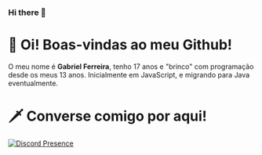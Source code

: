 ### Hi there 👋
# 👀 Oi! Boas-vindas ao meu Github!
O meu nome é **Gabriel Ferreira**, tenho 17 anos e "brinco" com programação desde os meus 13 anos. Inicialmente em JavaScript, e migrando para Java eventualmente.

<!--
**astevy/astevy** is a ✨ _special_ ✨ repository because its `README.md` (this file) appears on your GitHub profile.
# 🗺️ Tecnologias!
[![kotlin](https://img.shields.io/badge/Kotlin-%E2%98%85%E2%98%85%E2%98%86-lightgrey?labelColor=B125EA&logo=Kotlin&style=for-the-badge&logoColor=pink)](https://kotlinlang.org/)
[![java](https://img.shields.io/badge/Java-%E2%98%85%E2%98%85%E2%98%86-lightgrey?labelColor=ffaa00&logo=Java&style=for-the-badge&logoColor=yellow)](https://www.java.com/pt-BR/)

Here are some ideas to get you started:
[![mysql](https://img.shields.io/badge/MySQL-★★☆-lightgrey?labelColor=003545&logo=MySQL&style=for-the-badge&logoColor=white)](https://mariadb.org/)
[![mariaDB](https://img.shields.io/badge/MariaDB-★★☆-lightgrey?labelColor=003545&logo=MariaDB&style=for-the-badge&logoColor=white)](https://mariadb.org/)
[![SQLite](https://img.shields.io/badge/SQLite-★★☆-lightgrey?labelColor=003B57&logo=SQLite&style=for-the-badge&logoColor=white)](https://www.sqlite.org/)
[![postgreSQL](https://img.shields.io/badge/PostgreSQL-★★☆-lightgrey?labelColor=4169E1&logo=PostgreSQL&style=for-the-badge&logoColor=white)](https://www.postgresql.org/)
[![mongoDB](https://img.shields.io/badge/MongoDB-★☆☆-lightgrey?labelColor=47A248&logo=MongoDB&style=for-the-badge&logoColor=white)](https://www.mongodb.com/)
[![redis](https://img.shields.io/badge/Redis-%E2%98%85%E2%98%85%E2%98%86-lightgrey?labelColor=7A0C00&logo=Redis&style=for-the-badge&logoColor=red)](https://redis.com)
[![nats](https://img.shields.io/badge/Nats-%E2%98%85%E2%98%85%E2%98%86-lightgrey?labelColor=7A0C00&logo=Nats&style=for-the-badge&logoColor=red)](https://nats.io)
[![spring](https://img.shields.io/badge/Spring-%E2%98%85%E2%98%85%E2%98%86-lightgrey?labelColor=005300&logo=Spring&style=for-the-badge&logoColor=green)](https://spring.io)

- 🔭 I’m currently working on ...
- 🌱 I’m currently learning ...
- 👯 I’m looking to collaborate on ...
- 🤔 I’m looking for help with ...
- 💬 Ask me about ...
- 📫 How to reach me: ...
- ⚡ Fun fact: ...
-->
# 🗡️ Converse comigo por aqui!
[![Discord Presence](https://lanyard.cnrad.dev/api/494573092107190272)](https://discord.com/users/494573092107190272)
